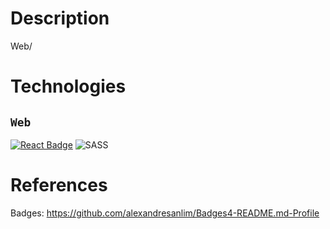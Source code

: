 # Description
Web/

# Technologies

## **`Web`**
[![React Badge](https://img.shields.io/badge/-React-61DBFB?style=for-the-badge&labelColor=black&logo=react&logoColor=61DBFB)](#) ![SASS](https://img.shields.io/badge/SASS-hotpink.svg?style=for-the-badge&logo=SASS&logoColor=white)

# References

Badges: https://github.com/alexandresanlim/Badges4-README.md-Profile
